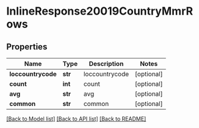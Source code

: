 # InlineResponse20019CountryMmrRows

## Properties
Name | Type | Description | Notes
------------ | ------------- | ------------- | -------------
**loccountrycode** | **str** | loccountrycode | [optional] 
**count** | **int** | count | [optional] 
**avg** | **str** | avg | [optional] 
**common** | **str** | common | [optional] 

[[Back to Model list]](../README.md#documentation-for-models) [[Back to API list]](../README.md#documentation-for-api-endpoints) [[Back to README]](../README.md)


